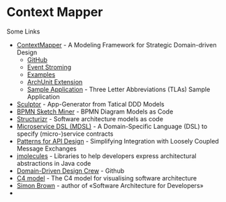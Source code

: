 Context Mapper
==============

Some Links

* [ContextMapper](https://contextmapper.org/) - A Modeling Framework for Strategic Domain-driven Design
  * [GitHub](https://github.com/ContextMapper)
  * [Event Stroming](https://contextmapper.org/docs/event-storming/)
  * [Examples](https://github.com/ContextMapper/context-mapper-examples)
  * [ArchUnit Extension](https://github.com/ContextMapper/context-mapper-archunit-extension)
  * [Sample Application](https://github.com/ContextMapper/ddd-cm-tla-sample-application) - Three Letter Abbreviations (TLAs) Sample Application
* [Sculptor](https://sculptorgenerator.org/) - App-Generator from Tatical DDD Models
* [BPMN Sketch Miner](https://www.bpmn-sketch-miner.ai/) - BPMN Diagram Models as Code
* [Structurizr](https://structurizr.com/) - Software architecture models as code
* [Microservice DSL (MDSL)](https://microservice-api-patterns.github.io/MDSL-Specification/) - A Domain-Specific Language (DSL) to specify (micro-)service contracts
* [Patterns for API Design](https://microservice-api-patterns.org/) - Simplifying Integration with Loosely Coupled Message Exchanges
* [jmolecules](http://jmolecules.org/) - Libraries to help developers express architectural abstractions in Java code
* [Domain-Driven Design Crew](https://github.com/ddd-crew) - Github
* [C4 model](https://c4model.com/) - The C4 model for visualising software architecture
* [Simon Brown](https://simonbrown.je/) - author of «Software Architecture for Developers»
*

